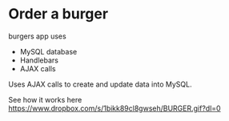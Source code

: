 # Order a burger

burgers app uses 

+ MySQL database  
+ Handlebars
+ AJAX calls

Uses AJAX calls to create and update data into MySQL.

See how it works here
https://www.dropbox.com/s/1bikk89cl8gwseh/BURGER.gif?dl=0
